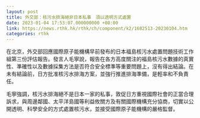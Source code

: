 ```yaml
---
layout: post
title: 外交部：核污水排海絕非日本私事　須以透明方式處置
date: 2023-01-04 17:53:07.000000000 +08:00
link: https://news.rthk.hk/rthk/ch/component/k2/1682513-20230104.htm
categories: rthk
---
```


在北京，外交部回應國際原子能機構早前發布的日本福島核污水處置問題技術工作組第三份評估報告。發言人毛寧說，報告在各方高度關注的福島核污水數據的真實性、準確性以及數據採集方法是否符合安全標準等重要問題上，沒有得出結論。在未有結論前，日方批准核污水排海方案，並強行推進排海準備，是輕率和不負責任。

毛寧強調，核污水排海絕不是日本一家的私事，敦促日方重視國際社會的正當合理訴求，與周邊鄰國、太平洋島國等利益攸關方及有關國際機構充分協商，切實以公開透明、科學安全的方式處置核污水，並接受國際原子能機構的嚴格監督。
